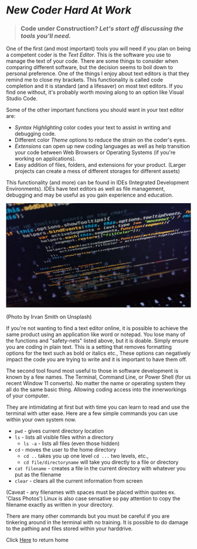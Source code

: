 # ***New Coder Hard At Work***
>### **Code under Construction?** *Let's start off discussing the tools you'll need.*

One of the first (and most important) tools you will need if you plan on being a competent coder is the *Text Editor*. This is the software you use to manage the text of your code. There are some things to consider when comparing different software, but the decision seems to boil down to personal preference. One of the things I enjoy about text editors is that they remind me to close my brackets. This functionality is called code completion and it is standard (and a lifesaver) on most text editors. If you find one without, it's probably worth moving along to an option like Visual Studio Code.

Some of the other important functions you should want in your text editor are:
- *Syntax Highlighting* color codes your text to assist in writing and debugging code.
- Different color *Theme* options to reduce the strain on the coder's eyes.
- *Extensions* can open up new coding languages as well as help transition your code between Web Browsers or Operating Systems (if you're working on applications).
- Easy addition of files, folders, and extensions for your product. (Larger projects can create a mess of different storages for different assets)

This functionality (and more) can be found in IDEs (Integrated Development Environments). IDEs have text editors as well as file management, debugging and may be useful as you gain experience and education.

![codeblock](images/irvan-smith.jpg)

(Photo by Irvan Smith on Unsplash)

If you're not wanting to find a text editor online, it is possible to achieve the same product using an application like word or notepad. You lose many of the functions and "safety-nets" listed above, but it is doable. Simply ensure you are coding in plain text. This is a setting that removes formatting options for the text such as bold or italics etc., These options can negatively impact the code you are trying to write and it is important to have them off. 

The second tool found most useful to those in software development is known by a few names. The Terminal, Command Line, or Power Shell (for us recent Window 11 converts). No matter the name or operating system they all do the same basic thing. Allowing coding access into the innerworkings of your computer.

They are intimidating at first but with time you can learn to read and use the terminal with utter ease. Here are a few simple commands you can use within your own system now. 

* `pwd` - gives current directory location
* `ls` - lists all visible files within a directory
    * `ls -a` - lists all files (even those hidden)
* `cd` - moves the user to the home directory 
    * `cd ..` takes you up one level `cd ...` two levels, etc.,
    * `cd file/directoryname` will take you directly to a file or directory
* `cat filename` - creates a file in the current directory with whatever you put as the filename
* `clear` - clears all the current information from screen

(Caveat - any filenames with spaces must be placed within quotes ex. 'Class Photos') Linux is also case sensative so pay attention to copy the filename exactly as written in your directory.

There are many other commands but you must be careful if you are tinkering around in the terminal with no training. It is possible to do damage to the pathing and files stored within your harddrive.

Click [Here](README.md) to return home